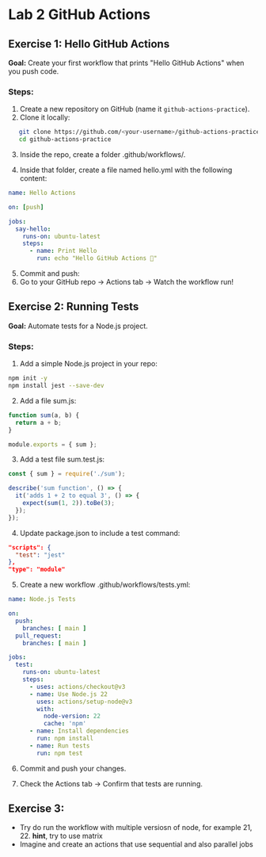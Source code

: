 # Lab 2 GitHub Actions


## Exercise 1: Hello GitHub Actions

**Goal:** Create your first workflow that prints "Hello GitHub Actions" when you push code.

### Steps:
1. Create a new repository on GitHub (name it `github-actions-practice`).
2. Clone it locally:
```bash
   git clone https://github.com/<your-username>/github-actions-practice.git
   cd github-actions-practice
```
3. Inside the repo, create a folder .github/workflows/.

4. Inside that folder, create a file named hello.yml with the following content:
```yaml
name: Hello Actions

on: [push]

jobs:
  say-hello:
    runs-on: ubuntu-latest
    steps:
      - name: Print Hello
        run: echo "Hello GitHub Actions 👋"
```
5. Commit and push:
6. Go to your GitHub repo → Actions tab → Watch the workflow run!

## Exercise 2: Running Tests

**Goal:** Automate tests for a Node.js project.

### Steps:

1. Add a simple Node.js project in your repo:

```sh
npm init -y
npm install jest --save-dev
```
2. Add a file sum.js:

```js
function sum(a, b) {
  return a + b;
}

module.exports = { sum };
```
3. Add a test file sum.test.js:

```js
const { sum } = require('./sum');

describe('sum function', () => {
  it('adds 1 + 2 to equal 3', () => {
    expect(sum(1, 2)).toBe(3);
  });
});
```

4. Update package.json to include a test command:

```json
"scripts": {
  "test": "jest"
},
"type": "module"
```

5. Create a new workflow .github/workflows/tests.yml:

```yaml
name: Node.js Tests

on:
  push:
    branches: [ main ]
  pull_request:
    branches: [ main ]

jobs:
  test:
    runs-on: ubuntu-latest
    steps:
      - uses: actions/checkout@v3
      - name: Use Node.js 22
        uses: actions/setup-node@v3
        with:
          node-version: 22
          cache: 'npm'
      - name: Install dependencies
        run: npm install
      - name: Run tests
        run: npm test
```

6. Commit and push your changes.

7. Check the Actions tab → Confirm that tests are running.

## Exercise 3: 

- Try do run the workflow with multiple versiosn of node, for example 21, 22. **hint**, try to use matrix
- Imagine and create an actions that use sequential and also parallel jobs
 